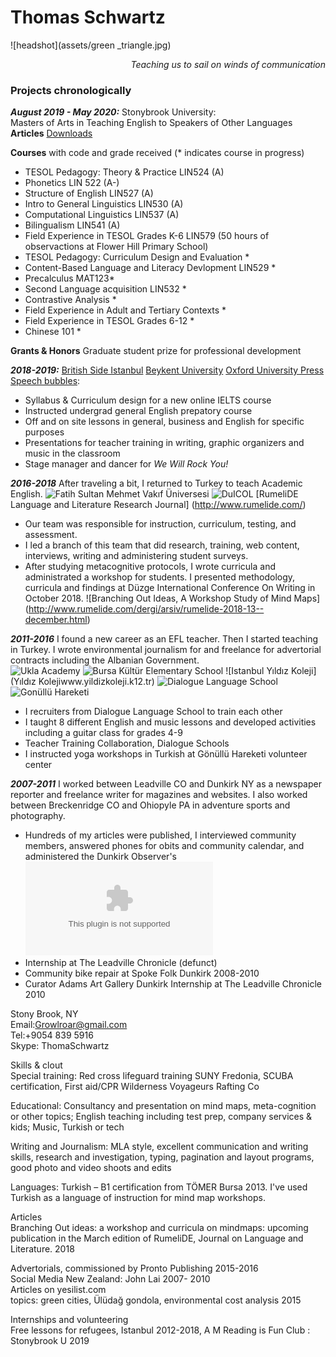 # Thomas Schwartz
![headshot](assets/green _triangle.jpg)
<p align="right"><i> Teaching us to sail on winds of communication </i></p>

### Projects chronologically    
**_August 2019 - May 2020:_** Stonybrook University:  
Masters of Arts in Teaching English to Speakers of Other Languages  
**Articles**
<a href= "https://nostrathomas0.github.io/1/"> Downloads </a>  
  
**Courses** with code and grade received (* indicates course in progress)
* TESOL Pedagogy: Theory & Practice LIN524 (A)
* Phonetics LIN 522 (A-)
* Structure of English LIN527 (A)
* Intro to General Linguistics LIN530 (A)
* Computational Linguistics LIN537 (A)
* Bilingualism LIN541 (A)
* Field Experience in TESOL Grades K-6 LIN579 (50 hours of observactions at Flower  Hill Primary School) 
* TESOL Pedagogy: Curriculum Design and Evaluation *
* Content-Based Language and Literacy Devlopment LIN529 *
* Precalculus MAT123*
* Second Language acquisition LIN532 *
* Contrastive Analysis *
* Field Experience in Adult and Tertiary Contexts *
* Field Experience in TESOL Grades 6-12 *
* Chinese 101 *

**Grants & Honors**
Graduate student prize for professional development  

**_2018-2019:_** [British Side Istanbul](https://britishside.com/) [Beykent University](https://www.beykent.edu.tr/aday/kayit-kabul/yabanci-dil-hazirlik) [Oxford University Press](https://global.oup.com/?cc=tr) [Speech bubbles](speechbubbles.org):
* Syllabus & Curriculum design for a new online IELTS course 
* Instructed undergrad general English prepatory course 
* Off and on site lessons in general, business and English for specific purposes
* Presentations for teacher training in writing, graphic organizers and music in the classroom
* Stage manager and dancer for _We Will Rock You!_


**_2016-2018_** After traveling a bit, I returned to Turkey to teach Academic English. ![Fatih Sultan Mehmet Vakıf Üniversesi](http://prep.fsm.edu.tr/) ![DuICOL](https://www.duzce.edu.tr/13963-duyurus-duzce-university-international-conference-on-language-duicol-writing) [RumeliDE Language and Literature Research Journal] (http://www.rumelide.com/)
* Our team was responsible for instruction, curriculum, testing, and assessment.
* I led a branch of this team that did research, training, web content, interviews, writing and administering student surveys.
* After studying metacognitive protocols, I wrote curricula and administrated a workshop for students. I presented methodology, curricula and findings at Düzge International Conference On Writing in  October 2018. ![Branching Out Ideas, A Workshop Study of Mind Maps] (http://www.rumelide.com/dergi/arsiv/rumelide-2018-13--december.html)  

**_2011-2016_** I found a new career as an EFL teacher. Then I started teaching in Turkey. I wrote environmental journalism for and freelance for advertorial contracts including the Albanian Government.    
![Ukla Academy](https://www.ukla.com.tr/english/) ![Bursa Kültür Elementary School](http://www.niluferkulturkoleji.com/) ![Istanbul Yıldız Koleji](Yıldız Kolejiwww.yildizkoleji.k12.tr) ![Dialogue Language School](https://www.dialogue.com.tr/) ![Gonüllü Hareketi](http://www.gonulluhareketi.org/)
* I recruiters from Dialogue Language School to train each other
* I taught 8 different English and music lessons and developed activities including a guitar class for grades 4-9
* Teacher Training Collaboration, Dialogue Schools
* I instructed yoga workshops in Turkish at Gönüllü Hareketi volunteer center 

**_2007-2011_** I worked between Leadville CO and Dunkirk NY as a newspaper reporter and freelance writer for magazines and websites. I also worked between Breckenridge CO and Ohiopyle PA in adventure sports and photography.
* Hundreds of my articles were published, I interviewed community members, answered phones for obits and community calendar, and administered the Dunkirk Observer's ![website](observertoday.com) 
* Internship at The Leadville Chronicle (defunct) 
* Community bike repair at Spoke Folk Dunkirk 2008-2010
* Curator Adams Art Gallery Dunkirk Internship at The Leadville Chronicle 2010

Stony Brook, NY  
Email:Growlroar@gmail.com  
Tel:+9054 839 5916  
	Skype: ThomaSchwartz  
   
Skills & clout  
Special training: Red cross lifeguard training SUNY Fredonia, SCUBA certification, First aid/CPR Wilderness Voyageurs Rafting Co

Educational: Consultancy and presentation on mind maps, meta-cognition or other topics; English teaching including test prep, company services & kids; Music, Turkish or tech

Writing and Journalism: MLA style, excellent communication and writing skills, research and investigation, typing, pagination and layout programs, good photo and video shoots and edits 

Languages: Turkish – B1 certification from TÖMER Bursa 2013. I've used Turkish as a language of instruction for mind map workshops.

Articles  
Branching Out ideas: a workshop and curricula on mindmaps: upcoming publication in the March edition of RumeliDE, Journal on Language and Literature.	        2018

Advertorials, commissioned by Pronto Publishing		           2015-2016  
Social Media New Zealand: John Lai                            2007- 2010  
Articles on yesilist.com  
topics: green cities, Ülüdağ gondola, environmental cost analysis           2015 

Internships and volunteering  
Free lessons for refugees, Istanbul 2012-2018, A M
Reading is Fun Club : Stonybrook U 2019
